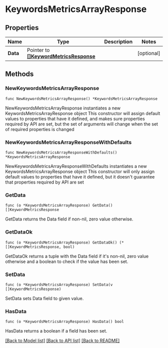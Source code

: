 # KeywordsMetricsArrayResponse

## Properties

Name | Type | Description | Notes
------------ | ------------- | ------------- | -------------
**Data** | Pointer to [**[]KeywordMetricsResponse**](KeywordMetricsResponse.md) |  | [optional] 

## Methods

### NewKeywordsMetricsArrayResponse

`func NewKeywordsMetricsArrayResponse() *KeywordsMetricsArrayResponse`

NewKeywordsMetricsArrayResponse instantiates a new KeywordsMetricsArrayResponse object
This constructor will assign default values to properties that have it defined,
and makes sure properties required by API are set, but the set of arguments
will change when the set of required properties is changed

### NewKeywordsMetricsArrayResponseWithDefaults

`func NewKeywordsMetricsArrayResponseWithDefaults() *KeywordsMetricsArrayResponse`

NewKeywordsMetricsArrayResponseWithDefaults instantiates a new KeywordsMetricsArrayResponse object
This constructor will only assign default values to properties that have it defined,
but it doesn't guarantee that properties required by API are set

### GetData

`func (o *KeywordsMetricsArrayResponse) GetData() []KeywordMetricsResponse`

GetData returns the Data field if non-nil, zero value otherwise.

### GetDataOk

`func (o *KeywordsMetricsArrayResponse) GetDataOk() (*[]KeywordMetricsResponse, bool)`

GetDataOk returns a tuple with the Data field if it's non-nil, zero value otherwise
and a boolean to check if the value has been set.

### SetData

`func (o *KeywordsMetricsArrayResponse) SetData(v []KeywordMetricsResponse)`

SetData sets Data field to given value.

### HasData

`func (o *KeywordsMetricsArrayResponse) HasData() bool`

HasData returns a boolean if a field has been set.


[[Back to Model list]](../README.md#documentation-for-models) [[Back to API list]](../README.md#documentation-for-api-endpoints) [[Back to README]](../README.md)



